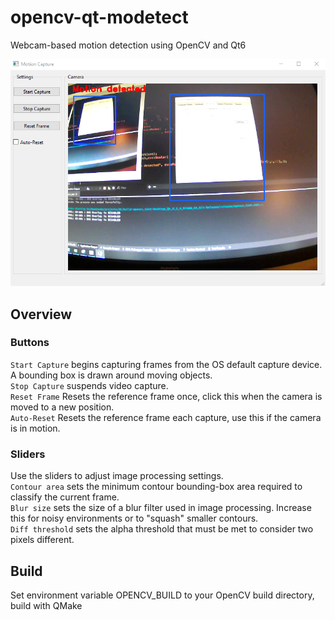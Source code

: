 # opencv-qt-modetect

Webcam-based motion detection using OpenCV and Qt6

![Window](https://raw.githubusercontent.com/gmbows/opencv-qt-modetect/master/window.png)

## Overview

### Buttons
`Start Capture` begins capturing frames from the OS default capture device. A bounding box is drawn around moving objects. <br>
`Stop Capture` suspends video capture. <br>
`Reset Frame` Resets the reference frame once, click this when the camera is moved to a new position. <br>
`Auto-Reset` Resets the reference frame each capture, use this if the camera is in motion. <br>

### Sliders
Use the sliders to adjust image processing settings. <br>
`Contour area` sets the minimum contour bounding-box area required to classify the current frame. <br>
`Blur size` sets the size of a blur filter used in image processing.  Increase this for noisy environments or to "squash" smaller contours. <br>
`Diff threshold` sets the alpha threshold that must be met to consider two pixels different. 

## Build

Set environment variable OPENCV_BUILD to your OpenCV build directory, build with QMake
